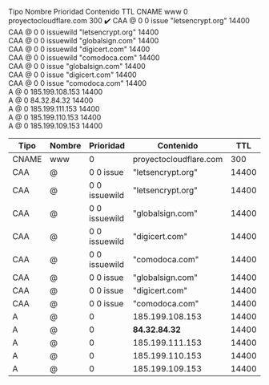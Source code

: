 Tipo  Nombre  Prioridad  Contenido  TTL
CNAME	www	0	proyectocloudflare.com	300	✔️
CAA	@	0	0 issue "letsencrypt.org"	14400	
CAA	@	0	0 issuewild "letsencrypt.org"	14400	
CAA	@	0	0 issuewild "globalsign.com"	14400	
CAA	@	0	0 issuewild "digicert.com"	14400	
CAA	@	0	0 issuewild "comodoca.com"	14400	
CAA	@	0	0 issue "globalsign.com"	14400	
CAA	@	0	0 issue "digicert.com"	14400	
CAA	@	0	0 issue "comodoca.com"	14400	
A	@	0	185.199.108.153	14400	
A	@	0	84.32.84.32	14400	
A	@	0	185.199.111.153	14400	
A	@	0	185.199.110.153	14400	
A	@	0	185.199.109.153	14400


| Tipo         | Nombre     | Prioridad | Contenido  | TTL         |
|--------------|-----------|------------|------------|------------ |
| CNAME        | www       | 0          |  proyectocloudflare.com  |  300  |
| CAA          | @         | 0 0 issue  | "letsencrypt.org" |  14400 |
| CAA          | @         | 0 0 issuewild | "letsencrypt.org" | 14400 |
| CAA	         | @         | 0 0 issuewild | "globalsign.com" | 14400 |
| CAA          | @         | 0 0 issuewild |  "digicert.com" |  14400 |
| CAA          | @         | 0 0  issuewild | "comodoca.com" |  14400 |
| CAA          | @         | 0 0 issue  | "globalsign.com" | 14400 |
| CAA          | @         | 0 0 issue | "digicert.com" |    14400 |
| CAA          | @         | 0 0 issue | "comodoca.com" | 14400 |
| A            | @         | 0          | 185.199.108.153 | 14400 |
| A            | @         | 0          | **84.32.84.32** | 14400 |
| A            | @         | 0          | 185.199.111.153 | 14400 |
| A            | @         | 0          | 185.199.110.153 | 14400 |
| A            | @         | 0          | 185.199.109.153 | 14400 |

